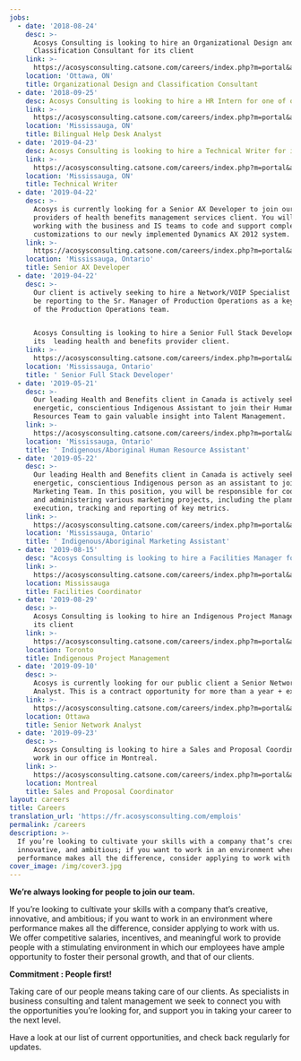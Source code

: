 ```yaml
---
jobs:
  - date: '2018-08-24'
    desc: >-
      Acosys Consulting is looking to hire an Organizational Design and
      Classification Consultant for its client
    link: >-
      https://acosysconsulting.catsone.com/careers/index.php?m=portal&a=details&jobOrderID=11297732
    location: 'Ottawa, ON'
    title: Organizational Design and Classification Consultant
  - date: '2018-09-25'
    desc: Acosys Consulting is looking to hire a HR Intern for one of our clients.
    link: >-
      https://acosysconsulting.catsone.com/careers/index.php?m=portal&a=details&jobOrderID=11411018
    location: 'Mississauga, ON'
    title: Bilingual Help Desk Analyst
  - date: '2019-04-23'
    desc: Acosys Consulting is looking to hire a Technical Writer for its client.
    link: >-
      https://acosysconsulting.catsone.com/careers/index.php?m=portal&a=details&jobOrderID=11416865
    location: 'Mississauga, ON'
    title: Technical Writer
  - date: '2019-04-22'
    desc: >-
      Acosys is currently looking for a Senior AX Developer to join our leading
      providers of health benefits management services client. You will be
      working with the business and IS teams to code and support complex
      customizations to our newly implemented Dynamics AX 2012 system.
    link: >-
      https://acosysconsulting.catsone.com/careers/index.php?m=portal&a=details&jobOrderID=11587566
    location: 'Mississauga, Ontario'
    title: Senior AX Developer
  - date: '2019-04-22'
    desc: >-
      Our client is actively seeking to hire a Network/VOIP Specialist who will
      be reporting to the Sr. Manager of Production Operations as a key member
      of the Production Operations team.


      Acosys Consulting is looking to hire a Senior Full Stack Developer for
      its  leading health and benefits provider client.
    link: >-
      https://acosysconsulting.catsone.com/careers/index.php?m=portal&a=details&jobOrderID=11963848
    location: 'Mississauga, Ontario'
    title: ' Senior Full Stack Developer'
  - date: '2019-05-21'
    desc: >-
      Our leading Health and Benefits client in Canada is actively seeking an
      energetic, conscientious Indigenous Assistant to join their Human
      Resources Team to gain valuable insight into Talent Management.
    link: >-
      https://acosysconsulting.catsone.com/careers/index.php?m=portal&a=details&jobOrderID=12327200
    location: 'Mississauga, Ontario'
    title: ' Indigenous/Aboriginal Human Resource Assistant'
  - date: '2019-05-22'
    desc: >-
      Our leading Health and Benefits client in Canada is actively seeking an
      energetic, conscientious Indigenous person as an assistant to join their
      Marketing Team. In this position, you will be responsible for coordinating
      and administering various marketing projects, including the planning,
      execution, tracking and reporting of key metrics.
    link: >-
      https://acosysconsulting.catsone.com/careers/index.php?m=portal&a=details&jobOrderID=12327218
    location: 'Mississauga, Ontario'
    title: ' Indigenous/Aboriginal Marketing Assistant'
  - date: '2019-08-15'
    desc: "Acosys Consulting is looking to hire a Facilities Manager for its leading health and benefits provider client.\r\n\n\r\n\nThe Facilities Manager serves as the primary contact for Facilities Services in regards to planning and managing facilities improvement projects."
    link: >-
      https://acosysconsulting.catsone.com/careers/index.php?m=portal&a=details&jobOrderID=12532538
    location: Mississauga
    title: Facilities Coordinator
  - date: '2019-08-29'
    desc: >-
      Acosys Consulting is looking to hire an Indigenous Project Management for
      its client
    link: >-
      https://acosysconsulting.catsone.com/careers/index.php?m=portal&a=details&jobOrderID=12701290
    location: Toronto
    title: Indigenous Project Management
  - date: '2019-09-10'
    desc: >-
      Acosys is currently looking for our public client a Senior Network
      Analyst. This is a contract opportunity for more than a year + extension.
    link: >-
      https://acosysconsulting.catsone.com/careers/index.php?m=portal&a=details&jobOrderID=12742354
    location: Ottawa
    title: Senior Network Analyst
  - date: '2019-09-23'
    desc: >-
      Acosys Consulting is looking to hire a Sales and Proposal Coordinator to
      work in our office in Montreal.
    link: >-
      https://acosysconsulting.catsone.com/careers/index.php?m=portal&a=details&jobOrderID=12771412
    location: Montreal
    title: Sales and Proposal Coordinator
layout: careers
title: Careers
translation_url: 'https://fr.acosysconsulting.com/emplois'
permalink: /careers
description: >-
  If you’re looking to cultivate your skills with a company that’s creative,
  innovative, and ambitious; if you want to work in an environment where
  performance makes all the difference, consider applying to work with us.
cover_image: /img/cover3.jpg
---
```


**We’re always looking for people to join our team.**

If you’re looking to cultivate your skills with a company that’s creative, innovative, and ambitious; if
you want to work in an environment where performance makes all the difference, consider applying to
work with us. We offer competitive salaries, incentives, and meaningful work to provide people with a
stimulating environment in which our employees have ample opportunity to foster their personal growth, and that of our clients.

**Commitment : People first!**

Taking care of our people means taking care of our clients. As specialists in business consulting and
talent management we seek to connect you with the opportunities you’re looking for, and support you
in taking your career to the next level.

Have a look at our list of current opportunities, and check back regularly for updates.

